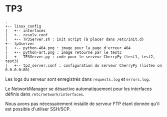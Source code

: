 # TP3

```
.
+-- linux_config
|   +-- interfaces
|   +-- resolv.conf
|   +-- TP3Server.sh : init script (à placer dans /etc/init.d)
+-- tp3server
|   +-- python-404.png : image pour la page d'erreur 404
|   +-- python-art.png : image retourné par le test3
|   +-- TP3Server.py : code pour le serveur CherryPy (test1, test2, test3)
|   +-- tp3_server.conf : configuration du serveur CherryPy (listen on 0.0.0.0:80)
```

Les logs du serveur sont enregistrés dans `requests.log` et `errors.log`.

Le NetworkManager se désactive automatiquement pour les interfaces définis dans `/etc/network/interfaces`.

Nous avons pas nécessairement installé de serveur FTP étant donnée qu'il est possible d'utiliser SSH/SCP.
